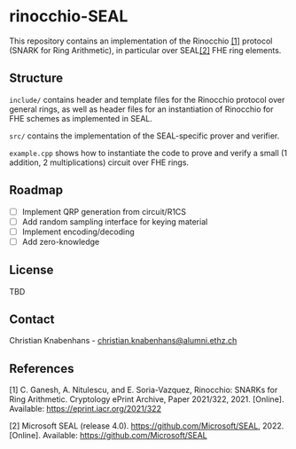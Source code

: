 # rinocchio-SEAL
This repository contains an implementation of the Rinocchio [[1]](#1) protocol (SNARK for Ring Arithmetic), in particular over SEAL[[2]](#2) FHE ring elements. 


## Structure 
`include/` contains header and template files for the Rinocchio protocol over general rings, as well as header files for an instantiation of Rinocchio for FHE schemes as implemented in SEAL. 

`src/` contains the implementation of the SEAL-specific prover and verifier. 

`example.cpp` shows how to instantiate the code to prove and verify a small (1 addition, 2 multiplications) circuit over FHE rings. 

## Roadmap

- [ ] Implement QRP generation from circuit/R1CS
- [ ] Add random sampling interface for keying material
- [ ] Implement encoding/decoding
- [ ] Add zero-knowledge

## License

TBD

## Contact

Christian Knabenhans - christian.knabenhans@alumni.ethz.ch

## References

<a id="1">[1]</a> C. Ganesh, A. Nitulescu, and E. Soria-Vazquez, Rinocchio: SNARKs for Ring Arithmetic. Cryptology ePrint Archive, Paper 2021/322, 2021. [Online]. Available: https://eprint.iacr.org/2021/322

<a id="2">[2]</a> Microsoft SEAL (release 4.0). https://github.com/Microsoft/SEAL, 2022. [Online]. Available: https://github.com/Microsoft/SEAL 
